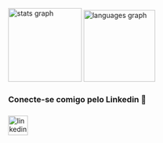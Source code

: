 <div align="left">
  <img src="https://github-readme-stats.vercel.app/api?username=Dev-WillianDRosa&hide_title=false&hide_rank=false&show_icons=true&include_all_commits=true&count_private=true&disable_animations=false&theme=dark&locale=en&hide_border=false&order=1&custom_title=Estat%C3%ADsticas%20de%20Contribui%C3%A7%C3%B5es%20-%20Willian%20Da%20Rosa" height="150" alt="stats graph"  />
  <img src="https://github-readme-stats.vercel.app/api/top-langs?username=Dev-WillianDRosa&locale=pt-br&hide_title=false&layout=compact&card_width=320&langs_count=5&theme=dark&hide_border=false&order=2&custom_title=Linguagens%20que%20utilizo%20com%20frequ%C3%AAncia" height="146" alt="languages graph"  />
</div>

###

<h3 align="left">Conecte-se comigo pelo Linkedin 🚀</h3>

###

<div align="left">
  <a href="www.linkedin.com/in/willian-drosa" target="_blank">
    <img src="https://img.shields.io/static/v1?message=LinkedIn&logo=linkedin&label=&color=0077B5&logoColor=white&labelColor=&style=for-the-badge" height="40" alt="linkedin logo"  />
  </a>
</div>

###
